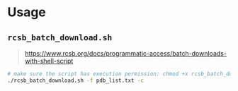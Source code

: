 # Usage

## `rcsb_batch_download.sh`

> <https://www.rcsb.org/docs/programmatic-access/batch-downloads-with-shell-script>

```bash
# make sure the script has execution permission: chmod +x rcsb_batch_download.sh
./rcsb_batch_download.sh -f pdb_list.txt -c
```
